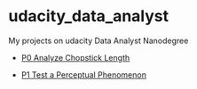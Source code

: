 # udacity_data_analyst
My projects on udacity Data Analyst Nanodegree

* [P0 Analyze Chopstick Length](http://adalee2future.github.io//udacity_data_analyst/P0%20Analyze%20Chopstick%20Length.html)

* [P1 Test a Perceptual Phenomenon](http://adalee2future.github.io//udacity_data_analyst/P1%20Test%20a%20Perceptual%20Phenomenon.html)
